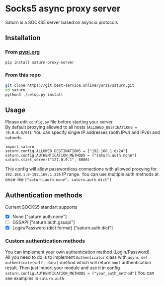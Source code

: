# Socks5 async proxy server
Saturn is a SOCKS5 server based on asyncio protocols
## Installation
### From [pypi.org](https://pypi.org/project/saturn-proxy-server/)
```bash
pip install saturn-proxy-server
```
### From this repo
```bash
git clone https://git.best-service.online/yurzs/saturn.git
cd saturn
python3 ./setup.py install
```
## Usage
Please edit `config.py` file before starting your server.  
By default proxying allowed to all hosts (`ALLOWED_DESTINATIONS =  [0.0.0.0/0]`).  You can specify single IP addresses 
(both IPv4 and IPv6) and subnets. 
```python3
import saturn
saturn.config.ALLOWED_DESTINATIONS = ["192.168.1.0/24"]
saturn.config.AUTHENTICATION_METHODS = ["saturn.auth.none"]
saturn.start_server("127.0.0.1", 8080) 
```
This config will allow passwordless connections with allowed proxying for `192.168.1.0-192.169.1.255` IP range.
You can use multiple auth methods at once like `["saturn.auth.none", saturn.auth.dict"]`
## Authentication methods
Current SOCKS5 standart supports
- [x] None ["saturn.auth.none"]
- [ ] GSSAPI ["saturn.auth.gssapi"]
- [x] Login/Password (dict format) ["saturn.auth.dict"]
### Custom authentication methods
You can implement your own authentication method (Login/Password)  
All you need to do is to implement `Authenticator` class with `async def authenticate(self, data)` method which will return `bool`
authentication result. Then just import your module and use it in config  
`saturn.config.AUTHENTICATION_METHODS = ["your_auth_method"]`
You can see examples in `saturn.auth`